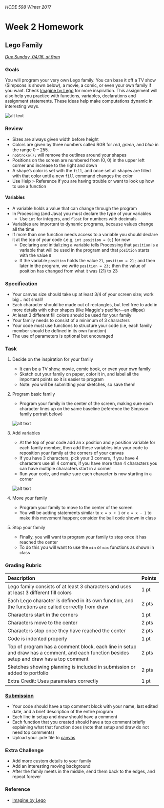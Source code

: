 _HCDE 598 Winter 2017_
# Week 2 Homework

## Lego Family
_[Due Sunday, 04/16, at 9pm](https://canvas.uw.edu/courses/1158649/assignments/3672953)_

### Goals
You will program your very own Lego family. You can base it off a TV show (Simpsons is shown below), a movie, a comic, or even your own family if you want. Check [Imagine by Lego](https://www.prote.in/journal/articles/imagine-by-lego) for more inspiration. This assignment will also help you practice with functions, variables, declarations and assignment statements. These ideas help make computations dynamic in interesting ways.

![alt text][simpsons]

### Review
* Sizes are always given width before height
* Colors are given by three numbers called RGB for _red_, _green_, and _blue_ in the range 0 – 255. 
* `noStroke();` will remove the outlines around your shapes
* Positions on the screen are numbered from (0, 0) in the upper left corner and increase to the right and down
* A shape’s color is set with the `fill`, and once set all shapes are filled with that color until a new `fill` command changes the color
* Use Help > Reference if you are having trouble or want to look up how to use a function

#### Variables
* A variable holds a value that can change through the program
* In Processing (and Java) you must declare the type of your variables
	* Use `int` for integers, and `float` for numbers with decimals
* Variables are important to dynamic programs, because values change all the time
* If more than one function needs access to a variable you should declare it at the top of your code (.e.g, `int position = 0;`) for now
	* Declaring and initializing a variable tells Processing that `position` is a variable that will be used in the program and that `position` starts with the value `0`
	* If the variable `position` holds the value `21`, `position = 21;` and then later in the program, we write `position = 23;` then the value of position has changed from what it was (21) to 23

### Specification
* Your canvas size should take up at least 3/4 of your screen size; work big .. not small!
* Each character should be made out of rectangles, but feel free to add in more details with other shapes (like Maggie's pacifier—an ellipse)
* At least 3 different fill colors should be used for your family
* Your family needs to consist of a minimum of 3 characters
* Your code must use functions to structure your code (i.e, each family member should be defined in its own function)
* The use of parameters is optional but encouraged

### Task
1. Decide on the inspiration for your family
	* It can be a TV show, movie, comic book, or even your own family
	* Sketch out your family on paper, color it in, and label all the important points so it is easier to program
	* Note: you will be submitting your sketches, so save them!
2. Program basic family
	* Program your family in the center of the screen, making sure each character lines up on the same baseline (reference the Simpson family portrait below)

	![alt text][simpsons-middle]
	
3. Add variables
	* At the top of your code add an x position and y position variable for each family member, then add these variables into your code to reposition your family at the corners of your canvas
	* If you have 3 characters, pick your 3 corners, if you have 4 characters use all 4 corners, if you have more than 4 characters you can have multiple characters start in a corner
	* Run your code, and make sure each character is now starting in a corner

	![alt text][simpsons-corners]

4. Move your family
	* Program your family to move to the center of the screen
	* You will be adding statements similar to `x = x + 1` or `x = x - 1` to make this movement happen; consider the ball code shown in class

5. Stop your family
	* Finally, you will want to program your family to stop once it has reached the center
	* To do this you will want to use the `min` or `max` functions as shown in class

### Grading Rubric

| Description | Points |
| :--- | :--- |
| Lego family consists of at least 3 characters and uses at least 3 different fill colors | 1 pt |
| Each Lego character is defined in its own function, and the functions are called correctly from draw | 2 pts |
| Characters start in the corners | 1 pt |
| Characters move to the center | 2 pts |
| Characters stop once they have reached the center | 2 pts |
| Code is indented properly | 1 pt |
| Top of program has a comment block, each line in setup and draw has a comment, and each function besides setup and draw has a top comment | 2 pts |
| Sketches showing planning is included in submission or added to portfolio | 2 pts |
| Extra Credit: Uses parameters correctly | 1 pt |


### [Submission](https://canvas.uw.edu/courses/1158649/assignments/3672953)
* Your code should have a top comment block with your name, last edited date, and a brief description of the entire program
* Each line in setup and draw should have a comment
* Each function that you created should have a top comment briefly explaining what that function does (note that setup and draw do not need top comments)
* Upload your .pde file to [canvas](https://canvas.uw.edu/courses/1158649/assignments/3672953)

### Extra Challenge
* Add more custom details to your family
* Add an interesting moving background
* After the family meets in the middle, send them back to the edges, and repeat forever

### Reference
* [Imagine by Lego](https://www.prote.in/journal/articles/imagine-by-lego)

[simpsons]: https://github.com/susanev/uw-stars-cse/blob/master/exploring-cs/lessons/week2/homework/images/simpsons.png "Simpsons Lego Family"

[simpsons-middle]: https://github.com/susanev/uw-stars-cse/blob/master/exploring-cs/lessons/week2/homework/images/simpsons_middle.png "Simpsons Lego Family in the middle of the screen"

[simpsons-corners]: https://github.com/susanev/uw-stars-cse/blob/master/exploring-cs/lessons/week2/homework/images/simpsons_corners.png "Simpsons Lego Family in the corners of the screen"

